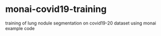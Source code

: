 # monai-covid19-training
training of lung nodule segmentation on covid19-20 dataset using monai example code
